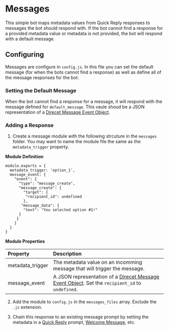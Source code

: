 # Messages
This simple bot maps metadata values from Quick Reply responses to messages the bot should respond with. If the bot cannot find a response for a provided metadata value or metadata is not provided, the bot will respond with a default message.

## Configuring

Messages are configure in `config.js`. In this file you can set the default message (for when the bots cannot find a response) as well as define all of the message responses for the bot.

### Setting the Default Message

When the bot cannot find a response for a message, it will respond with the message defined for `default_message`. This vaule shoud be a JSON representation of a [Direcet Message Event Object](https://dev.twitter.com/rest/direct-messages/direct-message-event).

### Adding a Response

1. Create a message module with the following strcuture in the `messages` folder. You may want to name the module file the same as the `metadata_trigger` property.
  
  **Module Definition**

  ~~~~
  module.exports = {
    metadata_trigger: 'option_1',
    message_event: {
      "event": {
        "type": "message_create",
        "message_create": {
          "target": {
           "recipient_id": undefined
          },
         "message_data": {
          "text": "You selected option #1!"
        }
       }
      }
    }
  }
  ~~~~
  
  **Module Properties**

  | Property          | Description       |
  |:------------------|:------------------|
  | metadata_trigger  | The metadata value on an incomming message that will trigger the message. |
  | message_event     | A JSON representation of a [Direcet Message Event Object](https://dev.twitter.com/rest/direct-messages/direct-message-event). Set the `recipient_id` to `undefined`. |
	
2. Add the module to `config.js` in the `messages_files` array. Exclude the `.js` extension.

3. Chain this response to an existing message prompt by setting the metadata in a [Quick Reply](https://dev.twitter.com/rest/direct-messages/quick-replies) prompt, [Welcome Message](https://dev.twitter.com/rest/direct-messages/welcome-messages), etc.
